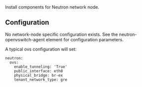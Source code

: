 Install components for Neutron network node.

Configuration
-------------

No network-node specific configuration exists. See the
neutron-openvswitch-agent element for configuration parameters.

A typical ovs configuration will set:

    neutron:
      ovs:
        enable_tunneling: 'True'
        public_interface: eth0
        physical_bridge: br-ex
        tenant_network_type: gre

